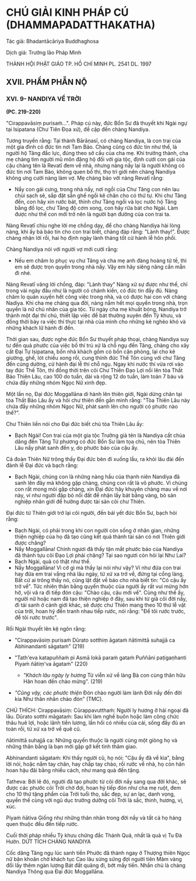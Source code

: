 # CHÚ GIẢI KINH PHÁP CÚ (DHAMMAPADATTHAKATHA)

Tác giả: Bhadantācāriya Buddhaghosa

Dịch giả: Trưởng lão Pháp Minh

THÀNH HỘI PHẬT GIÁO TP. HỒ CHÍ MINH
PL. 2541 DL. 1997

## XVII. PHẨM PHẪN NỘ

### XVI. 9- NANDIYA VỀ TRỜI

**(PC. 219-220)**

"Cirappavāsiṃ purisaṁ...".
Pháp cú này, đức Bổn Sư đã thuyết khi Ngài ngự tại Isipatana (Chư Tiên Đọa xứ), đề cập đến chàng Nandiya.

Tương truyền rằng: Tại thành Bārāṇasī, có chàng Nandiya, là con trai của một gia đình có đức tin nơi Tam Bảo. Chàng cũng có đức tin như thế, là người hộ Tăng đắc lực, đúng theo sở cầu của cha mẹ. Khi trưởng thành, cha mẹ chàng tìm người mũ môn đăng hộ đối với gia tộc, định cưới con gái của cậu chàng tên là Revatī đem về nhà, nhưng nàng nầy lại là người không có đức tin nơi Tam Bảo, không quen bố thí, thọ trì giới nên chàng Nandiya không ưng cưới nàng làm vợ. Mẹ chàng bảo với nàng Revatī rằng:

- Nầy con gái cưng, trong nhà nầy, nơi ngồi của Chư Tăng con nên lau chùi sạch sẽ, sắp đặt sẵn ghế ngồi kê chân cho có thứ tự. Khi chư Tăng đến, con hãy xin rước bát, thỉnh chư Tăng ngồi và lọc nước hộ Tăng bằng đồ lọc, chư Tăng độ cơm xong, con hãy rữa bát cho Ngài. Làm được như thế con mới trở nên là người bạn đường của con trai ta.

Nàng Revatī chịu nghe lời mẹ chồng dạy, để cho chàng Nandiya hài lòng nàng, khi ấy bà báo tin cho con trai biết, chàng đáp rằng: "Lành thay!". Được chàng nhận lời rồi, hai họ định ngày lành tháng tốt cử hành lễ hôn phối.

Chàng Nandiya nói với người vợ mới cưới rằng:

- Nếu em chăm lo phục vụ chư Tăng và cha mẹ anh đàng hoàng tử tế, thì em sẽ được trọn quyền trong nhà nầy. Vậy em hãy siêng năng cần mẫn đi nhé.

Nàng Revatī vâng lời chồng, đáp: "Lành thay"
Nàng xử sự được như thế, chỉ trong vài ngày đầu như là người có chánh kiến, có đức tin đầy đủ.
Nàng chăm lo quán xuyến hết công việc trong nhà, và có được hai con với chàng Nadiya. Khi cha mẹ chàng qua đời, nàng nắm hết mọi quyền trong nhà, trọn quyền là nữ chủ nhân của gia tộc. Từ ngày cha mẹ khuất bóng, Nandiya trở thành một đại thí chủ, thiết lập việc để bát thường xuyên đến Tỳ khưu, và đồng thời bày ra việc thí thực tại nhà của mình cho những kẻ nghèo khó và những khách lữ hành đi đến.

Thời gian sau, được nghe đức Bổn Sư thuyết pháp thoại, chàng Nandiya suy tư đến quả phước của việc bố thí trú xứ là chỗ ngụ đến Tăng, chàng cho xây cất Đại Tự Isipatana, bốn nhà khách gồm có bốn căn phòng, lại cho kê giường, ghế, lót chiếu xong rồi, cung thỉnh đức Thế Tôn cùng với chư
Tăng đến cúng dường, cử hành đại lễ thí chỗ ngụ. Ngay khi nước thí vừa rơi vào tay đức Thế Tôn, thì đồng thời trên cõi Chư Thiên Đạo Lợi nổi lên tòa Thất Bảo Thiên Lâu, cao 100 do tuần, dài và rộng 12 do tuần, làm toàn 7 báu và chứa đầy những nhóm Ngọc Nữ xinh đẹp.

Một lần nọ, Đại đức Moggallāna di hành lên thiên giới, Ngài dừng chân tại tòa Thất Bảo Lâu ấy và hỏi chư thiên đến gần mình rằng: "Tòa Thiên Lâu này chứa đầy những nhóm Ngọc Nữ, phát sanh lên cho người có phước nào thế?".

Chư Thiên liền nói cho Đại đức biết chủ tòa Thiên Lâu ấy:

- Bạch Ngài! Con trai của một gia tộc Trưởng giả tên là Nandiya cất chùa dâng đến Tăng Tứ phương có đức Bổn Sư làm tọa chủ, nên tòa Thiên Lâu nầy phát sanh đến y, do phước báo của cậu ấy.

Cả đoàn Thiên Nữ trông thấy Đại đức bèn đi xuống lầu, ra khỏi lâu đài đến đảnh lễ Đại đức và bạch rằng:

- Bạch Ngài, chúng con là những nàng hầu của thanh niên Nandiya đã sanh lên đây mà không gặp chàng, chúng con rất là vô phước. Vì chúng con rất mong mỏi gặp chàng, xin Đại đức hãy khuyên chàng mau về nơi này, ví như người đập bỏ nồi đất để nhận lấy bát bằng vàng, bỏ sản nghiệp nhân giới để hưởng được tài sản cõi chư Thiên.

Đại đức từ Thiên giới trở lại cõi người, đến bái yết đức Bổn Sư, bạch hỏi rằng:

- Bạch Ngài, có phải trong khi con người còn sống ở nhân gian, những thiện nghiệp của họ đã tạo cũng kết quả thành tài sản có nơi Thiên giới được chăng?
- Nầy Moggallāna! Chính ngươi đã thấy tận mắt phước báo của Nandiya đã thành tựu cõi Đạo
  Lợi phải chăng? Tại sao ngươi còn hỏi lại Như Lai?
- Bạch Ngài, quả có thật như thế.
- Nầy Moggallāna! Vì cớ gì mà thầy lại nói như vậy? Ví như đứa con trai hay đứa em trai vắng nhà lâu ngày, từ xứ xa trở về, đứng tại cổng làng. Bất cứ ai trông thấy nó, cũng lật đật về báo cho nhà biết tin: "Có cậu ấy trở về". Tức nhiên thân bằng quyến thuộc của người ấy rất vui mừng hớn hở, vội vã ra đi tiếp đón cậu: "Chào cậu, cậu mới về". Cùng như thế ấy, người nữ hoặc nam đã tạo thiện nghiệp ở đây, sau khi từ giã cõi đời nầy, đi tái sanh ở cảnh giới khác, sẽ được chư Thiên mang theo 10 thứ lễ vật của trời, hoan hỷ đến tranh nhau tiếp rước, nói rằng: "Để tôi rước trước, để tôi rước trước".

Rồi Ngài thuyết lên kệ ngôn rằng:

- "Cirappavāsiṃ purisaṁ
  Dūrato sotthiṃ āgataṁ ñātimittā suhajjā ca
  Abhinandanti sāgataṁ" (219)

- "Tath'eva katapuññaṁ pi
  Asmā lokā paraṁ gataṁ
  Puññāni paṭigaṇhanti
  Piyaṁ ñātiṃ'va āgataṁ" (220)

  - _"Khách lâu ngày ly hương_
    Từ viễn xứ về làng
    Bà con cùng thân hữu
    Hân hoan đến chào mừng". (219)

- _"Cũng vậy, các phước thiện_ Đón chào người làm lành Đời nầy đến đời kia
  Như thân nhân chào đón" (TMC).

CHÚ THÍCH:
Cirappavāsiṃ: Cūrappavutthaṁ: Người ly hương ở hải ngoại đã lâu.
Dūrato sotthi māgataṁ: Sau khi làm nghề buôn hoặc làm công chức thâu huê lợi, hoặc lãnh tiền lương, lần hồi có nhiều của cải, sống đầy đủ an toàn rồi, từ xứ xa trở về quê cũ.

ñātimittā suhajjā ca: Những quyến thuộc là người cùng một giòng họ và những thân bằng là bạn mới gặp gỡ kết tình thâm giao.

Abhinandanti sāgataṁ: Khi thấy người cũ, họ nói: "Cậu ấy đã về kìa", bằng lời nói, hoặc nắm tay chân, hay chấp tay chào, rồi rước về nhà, họ còn hân hoan hậu đãi bằng nhiều cách, như mang quà đến tặng.

Tatheva: Bởi lẽ đó, người đã tạo phước từ cõi đời nầy sang qua đời khác, sẽ được các phước cõi
Trời chờ đợi, hoan hỷ tiếp đón như cha mẹ ruột, đem cho 10 thứ tặng phẩm của Trời tuổi thọ, sắc đẹp, sự an lạc, danh vọng, quyền thế cùng với ngũ dục trưởng dưỡng cõi Trời là sắc, thinh, hương, vị, xúc.

Piyaṁ ñātiva Giống như những thân nhân trong đời nầy và tất cả họ hàng quen thuộc đều đến tiếp rước.

Cuối thời pháp nhiều Tỳ khưu chứng đắc Thánh Quả, nhất là quả vị Tu Đà Hườn.
DỨT TÍCH CHÀNG NANDIYA

Cốc dâng Tăng ngụ lúc sanh tiền
Phước đã thành ngay ở Thượng thiên
Ngọc nữ băn khoăn chờ khách tục
Cao lâu sừng sửng đợi người tiên
Mâm vàng đổi lấy thêm ngàn lượng
Bát đất quăng đi, bớt mấy tiền.
Nhắn chủ là chàng Nandiya
Thông qua Đại đức Moggallāna.
